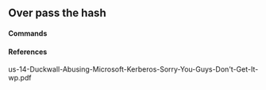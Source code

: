 ## Over pass the hash
#### Commands


#### References
us-14-Duckwall-Abusing-Microsoft-Kerberos-Sorry-You-Guys-Don't-Get-It-wp.pdf